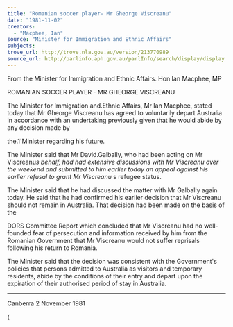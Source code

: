```yaml
---
title: "Romanian soccer player- Mr Gheorge Viscreanu"
date: "1981-11-02"
creators:
  - "Macphee, Ian"
source: "Minister for Immigration and Ethnic Affairs"
subjects:
trove_url: http://trove.nla.gov.au/version/213770989
source_url: http://parlinfo.aph.gov.au/parlInfo/search/display/display.w3p;query=Id%3A%22media/pressrel/HPR08009987%22
---
```


 From the Minister for Immigration  and Ethnic Affairs. Hon Ian Macphee, MP

 ROMANIAN SOCCER PLAYER - MR GHEORGE VISCREANU

 The Minister for Immigration and.Ethnic Affairs, Mr Ian Macphee,  stated today that Mr Gheorge Viscreanu has agreed to  voluntarily depart Australia in accordance with an undertaking  previously given that he would abide by any decision made by 

 the.1'Minister regarding his future.

 The Minister said that Mr David.Galbally,  who had been acting  on Mr Viscreanu*s behalf,  had had extensive discussions with  Mr Viscreanu over the weekend and submitted to him earlier  today an appeal against his earlier refusal to grant Mr  Viscreanu* s refugee status.

 The Minister said that he had discussed the matter with  Mr Galbally again today. He said that he had confirmed his  earlier decision that Mr Viscreanu should not remain in  Australia. That decision had been made on the basis of the 

 DORS Committee Report which concluded that Mr Viscreanu had  no well-founded fear of persecution and information received  by him from the Romanian Government that Mr Viscreanu would  not suffer reprisals following his return to Romania.

 The Minister said that the decision was consistent with the  Government's policies that persons admitted to Australia as  visitors and temporary residents, abide by the conditions of  their entry and depart upon the expiration of their authorised  period of stay in Australia.

 * * * * * * * *

 Canberra  2 November 1981

 (

